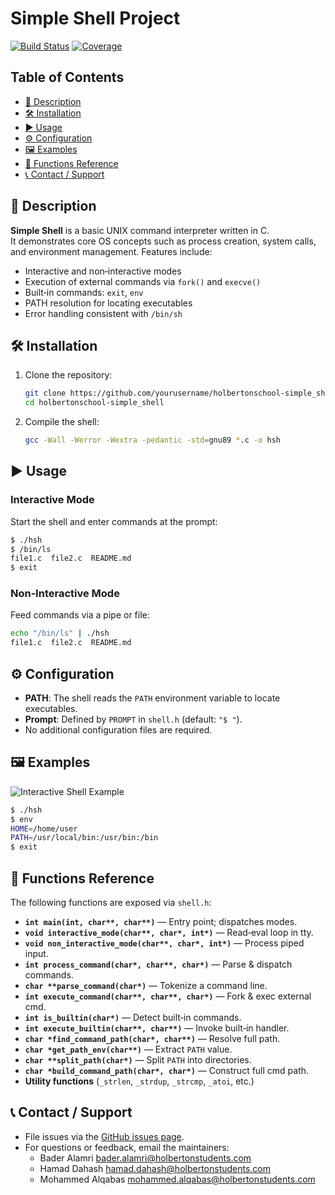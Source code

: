 # Simple Shell Project

[![Build Status](https://img.shields.io/badge/build-passing-brightgreen)](./)
[![Coverage](https://img.shields.io/badge/coverage-100%25-yellow)](./)

## Table of Contents

- [🔹 Description](#🔹-description)  
- [🛠️ Installation](#🛠️-installation)  
- [▶️ Usage](#▶️-usage)  
- [⚙️ Configuration](#⚙️-configuration)  
- [🖼️ Examples](#🖼️-examples)  
- [📑 Functions Reference](#📑-api-reference)    
- [📞 Contact / Support](#📞-contact--support) 

## 🔹 Description

**Simple Shell** is a basic UNIX command interpreter written in C.  
It demonstrates core OS concepts such as process creation, system calls,  
and environment management. Features include:

- Interactive and non‑interactive modes  
- Execution of external commands via `fork()` and `execve()`  
- Built‑in commands: `exit`, `env`  
- PATH resolution for locating executables  
- Error handling consistent with `/bin/sh`  

## 🛠️ Installation

1. Clone the repository:  
   ```bash
   git clone https://github.com/yourusername/holbertonschool-simple_shell.git
   cd holbertonschool-simple_shell
   ```
2. Compile the shell:  
   ```bash
   gcc -Wall -Werror -Wextra -pedantic -std=gnu89 *.c -o hsh
   ```

## ▶️ Usage

### Interactive Mode

Start the shell and enter commands at the prompt:

```bash
$ ./hsh
$ /bin/ls
file1.c  file2.c  README.md
$ exit
```

### Non‑Interactive Mode

Feed commands via a pipe or file:

```bash
echo "/bin/ls" | ./hsh
file1.c  file2.c  README.md
```

## ⚙️ Configuration

- **PATH**: The shell reads the `PATH` environment variable to locate  
  executables.
- **Prompt**: Defined by `PROMPT` in `shell.h` (default: `"$ "`).  
- No additional configuration files are required.

## 🖼️ Examples

![Interactive Shell Example](./images/interactive_example.png)

```bash
$ ./hsh
$ env
HOME=/home/user
PATH=/usr/local/bin:/usr/bin:/bin
$ exit
```

## 📑 Functions Reference

The following functions are exposed via `shell.h`:

- **`int main(int, char**, char**)`** — Entry point; dispatches modes.  
- **`void interactive_mode(char**, char*, int*)`** — Read‑eval loop in tty.  
- **`void non_interactive_mode(char**, char*, int*)`** — Process piped input.  
- **`int process_command(char*, char**, char*)`** — Parse & dispatch commands.  
- **`char **parse_command(char*)`** — Tokenize a command line.  
- **`int execute_command(char**, char**, char*)`** — Fork & exec external cmd.  
- **`int is_builtin(char*)`** — Detect built‑in commands.  
- **`int execute_builtin(char**, char**)`** — Invoke built‑in handler.  
- **`char *find_command_path(char*, char**)`** — Resolve full path.  
- **`char *get_path_env(char**)`** — Extract `PATH` value.  
- **`char **split_path(char*)`** — Split `PATH` into directories.  
- **`char *build_command_path(char*, char*)`** — Construct full cmd path.  
- **Utility functions** (`_strlen`, `_strdup`, `_strcmp`, `_atoi`, etc.)


## 📞 Contact / Support

- File issues via the [GitHub issues page](https://github.com/Mohammed0K/holbertonschool-simple_shell/issues).  
- For questions or feedback, email the maintainers:  
  - Bader Alamri <bader.alamri@holbertonstudents.com>  
  - Hamad Dahash <hamad.dahash@holbertonstudents.com>  
  - Mohammed Alqabas <mohammed.alqabas@holbertonstudents.com>  



